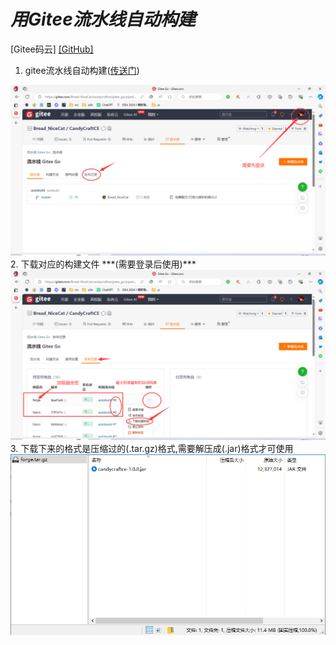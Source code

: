 # *用Gitee流水线自动构建*

[Gitee码云] [[GitHub]](autobuild_github.md)
1. gitee流水线自动构建([传送门](https://gitee.com/Bread-NiceCat/candycraftce/gitee_go/pipelines))
<img src="/.docs/pics/autobuild/gitee0.png" alt="img0">
2. 下载对应的构建文件 ***(需要登录后使用)***
<img src="/.docs/pics/autobuild/gitee1.png" alt="img1">
3. 下载下来的格式是压缩过的(.tar.gz)格式,需要解压成(.jar)格式才可使用
<img src="/.docs/pics/autobuild/gitee2.png" alt="img2">